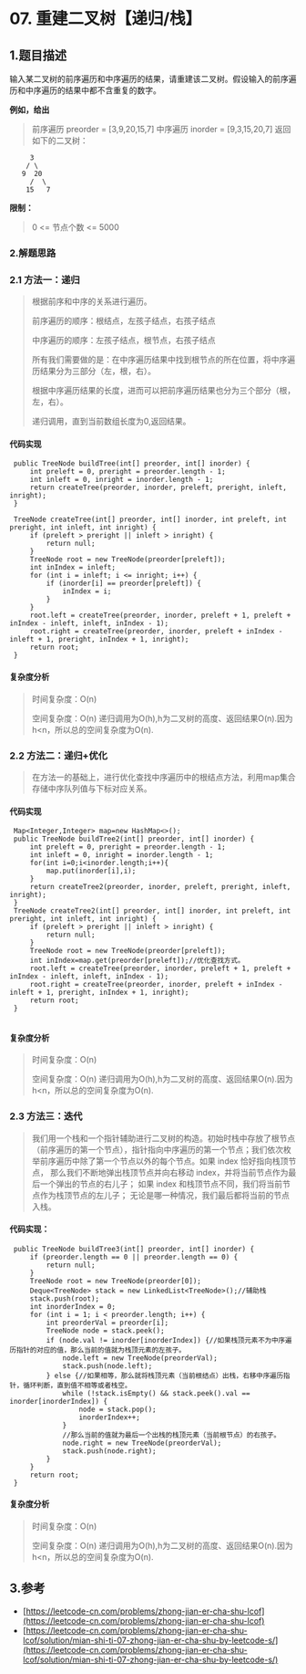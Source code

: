 # 07. 重建二叉树【递归/栈】

## 1.题目描述

输入某二叉树的前序遍历和中序遍历的结果，请重建该二叉树。假设输入的前序遍历和中序遍历的结果中都不含重复的数字。

**例如，给出**

> 前序遍历 preorder = \[3,9,20,15,7\] 中序遍历 inorder = \[9,3,15,20,7\] 返回如下的二叉树：

```text
     3
    / \
   9  20
     /  \
    15   7
```

**限制：**

> 0 &lt;= 节点个数 &lt;= 5000

### 2.解题思路

### 2.1 方法一：递归

> 根据前序和中序的关系进行遍历。
>
> 前序遍历的顺序：根结点，左孩子结点，右孩子结点
>
> 中序遍历的顺序：左孩子结点，根节点，右孩子结点
>
> 所有我们需要做的是：在中序遍历结果中找到根节点的所在位置，将中序遍历结果分为三部分（左，根，右）。
>
> 根据中序遍历结果的长度，进而可以把前序遍历结果也分为三个部分（根，左，右）。
>
> 递归调用，直到当前数组长度为0,返回结果。

#### 代码实现

```text
 public TreeNode buildTree(int[] preorder, int[] inorder) {
     int preleft = 0, preright = preorder.length - 1;
     int inleft = 0, inright = inorder.length - 1;
     return createTree(preorder, inorder, preleft, preright, inleft, inright);
 }
 ​
 TreeNode createTree(int[] preorder, int[] inorder, int preleft, int preright, int inleft, int inright) {
     if (preleft > preright || inleft > inright) {
         return null;
     }
     TreeNode root = new TreeNode(preorder[preleft]);
     int inIndex = inleft;
     for (int i = inleft; i <= inright; i++) {
         if (inorder[i] == preorder[preleft]) {
             inIndex = i;
         }
     }
     root.left = createTree(preorder, inorder, preleft + 1, preleft + inIndex - inleft, inleft, inIndex - 1);
     root.right = createTree(preorder, inorder, preleft + inIndex - inleft + 1, preright, inIndex + 1, inright);
     return root;
 }
```

#### 复杂度分析

> 时间复杂度：O\(n\)
>
> 空间复杂度：O\(n\) 递归调用为O\(h\),h为二叉树的高度、返回结果O\(n\).因为h&lt;n，所以总的空间复杂度为O\(n\).

### 2.2 方法二：递归+优化

> 在方法一的基础上，进行优化查找中序遍历中的根结点方法，利用map集合存储中序队列值与下标对应关系。

#### 代码实现

```text
 Map<Integer,Integer> map=new HashMap<>();
 public TreeNode buildTree2(int[] preorder, int[] inorder) {
     int preleft = 0, preright = preorder.length - 1;
     int inleft = 0, inright = inorder.length - 1;
     for(int i=0;i<inorder.length;i++){
         map.put(inorder[i],i);
     }
     return createTree2(preorder, inorder, preleft, preright, inleft, inright);
 }
 TreeNode createTree2(int[] preorder, int[] inorder, int preleft, int preright, int inleft, int inright) {
     if (preleft > preright || inleft > inright) {
         return null;
     }
     TreeNode root = new TreeNode(preorder[preleft]);
     int inIndex=map.get(preorder[preleft]);//优化查找方式。
     root.left = createTree(preorder, inorder, preleft + 1, preleft + inIndex - inleft, inleft, inIndex - 1);
     root.right = createTree(preorder, inorder, preleft + inIndex - inleft + 1, preright, inIndex + 1, inright);
     return root;
 }
 
```

#### 复杂度分析

> 时间复杂度：O\(n\)
>
> 空间复杂度：O\(n\) 递归调用为O\(h\),h为二叉树的高度、返回结果O\(n\).因为h&lt;n，所以总的空间复杂度为O\(n\).

### 2.3 方法三：迭代

> 我们用一个栈和一个指针辅助进行二叉树的构造。初始时栈中存放了根节点（前序遍历的第一个节点），指针指向中序遍历的第一个节点；我们依次枚举前序遍历中除了第一个节点以外的每个节点。如果 index 恰好指向栈顶节点， 那么我们不断地弹出栈顶节点并向右移动 index，并将当前节点作为最后一个弹出的节点的右儿子； 如果 index 和栈顶节点不同，我们将当前节点作为栈顶节点的左儿子； 无论是哪一种情况，我们最后都将当前的节点入栈。

#### 代码实现：

```text
 public TreeNode buildTree3(int[] preorder, int[] inorder) {
     if (preorder.length == 0 || preorder.length == 0) {
         return null;
     }
     TreeNode root = new TreeNode(preorder[0]);
     Deque<TreeNode> stack = new LinkedList<TreeNode>();//辅助栈
     stack.push(root);
     int inorderIndex = 0;
     for (int i = 1; i < preorder.length; i++) {
         int preorderVal = preorder[i];
         TreeNode node = stack.peek();
         if (node.val != inorder[inorderIndex]) {//如果栈顶元素不为中序遍历指针的对应的值，那么当前的值就为栈顶元素的左孩子。
             node.left = new TreeNode(preorderVal);
             stack.push(node.left);
         } else {//如果相等，那么就将栈顶元素（当前根结点）出栈，右移中序遍历指针，循环判断，直到值不相等或者栈空。
             while (!stack.isEmpty() && stack.peek().val == inorder[inorderIndex]) {
                 node = stack.pop();
                 inorderIndex++;
             }
             //那么当前的值就为最后一个出栈的栈顶元素（当前根节点）的右孩子。
             node.right = new TreeNode(preorderVal);
             stack.push(node.right);
         }
     }
     return root;
 }
```

#### 复杂度分析

> 时间复杂度：O\(n\)
>
> 空间复杂度：O\(n\) 递归调用为O\(h\),h为二叉树的高度、返回结果O\(n\).因为h&lt;n，所以总的空间复杂度为O\(n\).

## 3.参考

* [https://leetcode-cn.com/problems/zhong-jian-er-cha-shu-lcof](https://leetcode-cn.com/problems/zhong-jian-er-cha-shu-lcof)
* [https://leetcode-cn.com/problems/zhong-jian-er-cha-shu-lcof/solution/mian-shi-ti-07-zhong-jian-er-cha-shu-by-leetcode-s/](https://leetcode-cn.com/problems/zhong-jian-er-cha-shu-lcof/solution/mian-shi-ti-07-zhong-jian-er-cha-shu-by-leetcode-s/)

